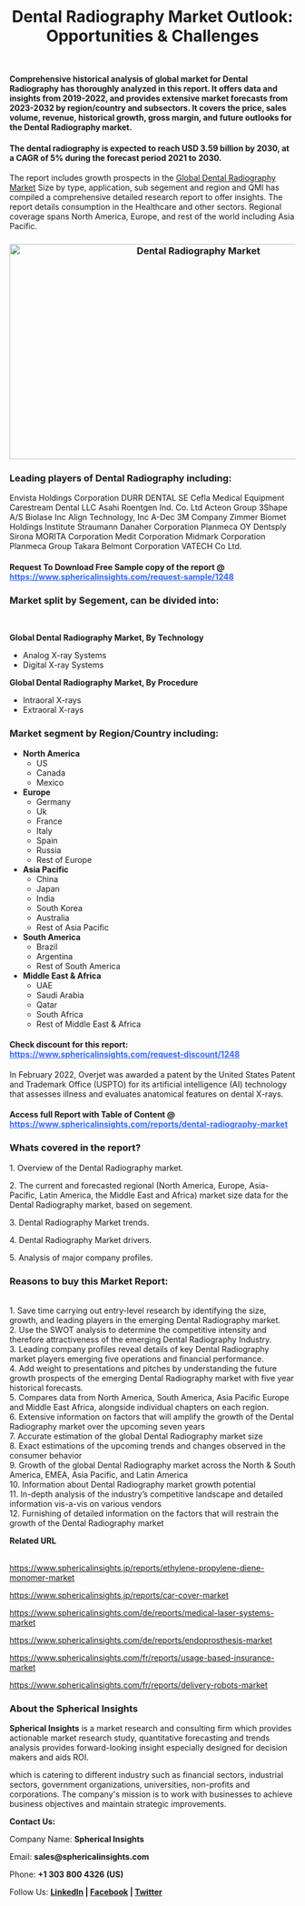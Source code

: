 <h1 style="text-align: center;"><strong>Dental Radiography Market Outlook: Opportunities &amp; Challenges</strong></h1>
<p>&nbsp;</p>
<p><strong>Comprehensive historical analysis of global market for Dental Radiography has thoroughly analyzed in this report. It offers data and insights from 2019-2022, and provides extensive market forecasts from 2023-2032 by region/country and subsectors. It covers the price, sales volume, revenue, historical growth, gross margin, and future outlooks for the Dental Radiography market.</strong></p>
<h4><strong>The dental radiography is expected to reach USD 3.59 billion by 2030, at a CAGR of 5% during the forecast period 2021 to 2030.</strong></h4>
<p>The report includes growth prospects in the <a href="https://www.sphericalinsights.com/reports/dental-radiography-market" target="_blank">Global Dental Radiography Market</a> Size by type, application, sub segement and region and QMI has compiled a comprehensive detailed research report to offer insights. The report details consumption in the Healthcare and other sectors. Regional coverage spans North America, Europe, and rest of the world including Asia Pacific.</p>
<h3 style="text-align: center;"><strong><img src="https://www.sphericalinsights.com/images/rd/dental-radiography-market.png" alt="Dental Radiography Market" width="650" height="379" /></strong></h3>
<h3><strong>Leading players of Dental Radiography including:</strong></h3>
<p>Envista Holdings Corporation DURR DENTAL SE Cefla Medical Equipment Carestream Dental LLC Asahi Roentgen Ind. Co. Ltd Acteon Group 3Shape A/S Biolase Inc Align Technology, Inc A-Dec 3M Company Zimmer Biomet Holdings Institute Straumann Danaher Corporation Planmeca OY Dentsply Sirona MORITA Corporation Medit Corporation Midmark Corporation Planmeca Group Takara Belmont Corporation VATECH Co Ltd.</p>
<h4>Request To Download Free Sample copy of the report @ <span style="color: #3366ff;"><a style="color: #3366ff;" href="https://www.sphericalinsights.com/request-sample/1248" target="_blank">https://www.sphericalinsights.com/request-sample/1248</a></span></h4>
<h3><strong>Market split by Segement, can be divided into:</strong></h3>
<p>&nbsp;</p>
<p><strong>Global Dental Radiography Market, By Technology</strong></p>
<ul>
<li>Analog X-ray Systems</li>
<li>Digital X-ray Systems</li>
</ul>
<p><strong>Global Dental Radiography Market, By Procedure</strong></p>
<ul>
<li>Intraoral X-rays</li>
<li>Extraoral X-rays</li>
</ul>
<h3><strong>Market segment by Region/Country including:</strong></h3>
<ul>
<li><strong>North America</strong>
<ul>
<li>US</li>
<li>Canada</li>
<li>Mexico</li>
</ul>
</li>
<li><strong>Europe</strong>
<ul>
<li>Germany</li>
<li>Uk</li>
<li>France</li>
<li>Italy</li>
<li>Spain</li>
<li>Russia</li>
<li>Rest of Europe</li>
</ul>
</li>
<li><strong>Asia Pacific</strong>
<ul>
<li>China</li>
<li>Japan</li>
<li>India</li>
<li>South Korea</li>
<li>Australia</li>
<li>Rest of Asia Pacific</li>
</ul>
</li>
<li><strong>South America</strong>
<ul>
<li>Brazil</li>
<li>Argentina</li>
<li>Rest of South America</li>
</ul>
</li>
<li><strong>Middle East &amp; Africa</strong>
<ul>
<li>UAE</li>
<li>Saudi Arabia</li>
<li>Qatar</li>
<li>South Africa</li>
<li>Rest of Middle East &amp; Africa</li>
</ul>
</li>
</ul>
<h4>Check discount for this report: <span style="color: #3366ff;"><a style="color: #3366ff;" href="https://www.sphericalinsights.com/request-discount/1248" target="_blank">https://www.sphericalinsights.com/request-discount/1248</a></span></h4>
<p>In February 2022, Overjet was awarded a patent by the United States Patent and Trademark Office (USPTO) for its artificial intelligence (AI) technology that assesses illness and evaluates anatomical features on dental X-rays.</p>
<h4>Access full Report with Table of Content @ <span style="color: #3366ff;"><a style="color: #3366ff;" href="https://www.sphericalinsights.com/reports/dental-radiography-market" target="_blank">https://www.sphericalinsights.com/reports/dental-radiography-market</a></span></h4>
<h3><strong>Whats covered in the report?</strong></h3>
<p>1. Overview of the Dental Radiography market.</p>
<p>2. The current and forecasted regional (North America, Europe, Asia-Pacific, Latin America, the Middle East and Africa) market size data for the Dental Radiography market, based on segement.</p>
<p>3. Dental Radiography Market trends.</p>
<p>4. Dental Radiography Market drivers.</p>
<p>5. Analysis of major company profiles.</p>
<h3><strong>Reasons to buy this Market Report:</strong></h3>
<p><br /> 1. Save time carrying out entry-level research by identifying the size, growth, and leading players in the emerging Dental Radiography market.<br /> 2. Use the SWOT analysis to determine the competitive intensity and therefore attractiveness of the emerging Dental Radiography Industry.<br /> 3. Leading company profiles reveal details of key Dental Radiography market players emerging five operations and financial performance.<br /> 4. Add weight to presentations and pitches by understanding the future growth prospects of the emerging Dental Radiography market with five year historical forecasts.<br /> 5. Compares data from North America, South America, Asia Pacific Europe and Middle East Africa, alongside individual chapters on each region.<br /> 6. Extensive information on factors that will amplify the growth of the Dental Radiography market over the upcoming seven years<br /> 7. Accurate estimation of the global Dental Radiography market size <br /> 8. Exact estimations of the upcoming trends and changes observed in the consumer behavior <br /> 9. Growth of the global Dental Radiography market across the North &amp; South America, EMEA, Asia Pacific, and Latin America<br /> 10. Information about Dental Radiography market growth potential<br /> 11. In-depth analysis of the industry&rsquo;s competitive landscape and detailed information vis-a-vis on various vendors<br /> 12. Furnishing of detailed information on the factors that will restrain the growth of the Dental Radiography market</p>
<p><strong>Related URL</strong></p>
<p><br /><a href="https://www.sphericalinsights.jp/reports/ethylene-propylene-diene-monomer-market">https://www.sphericalinsights.jp/reports/ethylene-propylene-diene-monomer-market</a>&nbsp;</p>
<p><a href="https://www.sphericalinsights.jp/reports/car-cover-market">https://www.sphericalinsights.jp/reports/car-cover-market</a>&nbsp;</p>
<p><a href="https://www.sphericalinsights.com/de/reports/medical-laser-systems-market">https://www.sphericalinsights.com/de/reports/medical-laser-systems-market</a>&nbsp;</p>
<p><a href="https://www.sphericalinsights.com/de/reports/endoprosthesis-market">https://www.sphericalinsights.com/de/reports/endoprosthesis-market</a>&nbsp;</p>
<p><a href="https://www.sphericalinsights.com/fr/reports/usage-based-insurance-market">https://www.sphericalinsights.com/fr/reports/usage-based-insurance-market</a>&nbsp;</p>
<p><a href="https://www.sphericalinsights.com/fr/reports/delivery-robots-market">https://www.sphericalinsights.com/fr/reports/delivery-robots-market</a>&nbsp;</p>
<h3><strong>About the Spherical Insights</strong></h3>
<p><strong>Spherical Insights</strong> is a market research and consulting firm which provides actionable market research study, quantitative forecasting and trends analysis provides forward-looking insight especially designed for decision makers and aids ROI.</p>
<p>which is catering to different industry such as financial sectors, industrial sectors, government organizations, universities, non-profits and corporations. The company's mission is to work with businesses to achieve business objectives and maintain strategic improvements.</p>
<p><strong>Contact Us:</strong></p>
<p>Company Name: <strong>Spherical Insights</strong></p>
<p>Email: <strong>sales@sphericalinsights.com</strong></p>
<p>Phone: <strong>+1 303 800 4326 (US)</strong></p>
<p>Follow Us: <strong><a href="https://www.linkedin.com/company/spherical-insight/"><u>LinkedIn</u></a> | <a href="https://www.facebook.com/sphericalinsights22"><u>Facebook</u></a> | <a href="https://twitter.com/SInsights_US"><u>Twitter</u></a></strong></p>
<p>&nbsp;</p>
